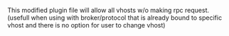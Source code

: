 This modified plugin file will allow all vhosts w/o making rpc request.
(usefull when using with broker/protocol that is already bound to specific vhost and there is no option for user to change vhost)

